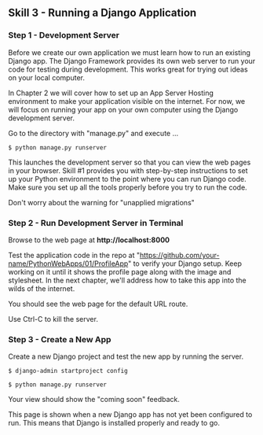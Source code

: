 ## Skill 3 - Running a Django Application


### Step 1 - Development Server

Before we create our own application we must learn how to run an
existing Django app. The Django Framework provides its own web server to
run your code for testing during development. This works great for
trying out ideas on your local computer.

In Chapter 2 we will cover how to set up an App Server Hosting
environment to make your application visible on the internet. For now,
we will focus on running your app on your own computer using the Django
development server.

Go to the directory with "manage.py" and execute ...

    $ python manage.py runserver

This launches the development server so that you can view the web pages
in your browser. Skill #1 provides you with step-by-step instructions to
set up your Python environment to the point where you can run Django
code. Make sure you set up all the tools properly before you try to run
the code.

Don't worry about the warning for "unapplied migrations"


### Step 2 - Run Development Server in Terminal
Browse to the web page at **http://localhost:8000**

Test the application code in the repo at
"https://github.com/your-name/PythonWebApps/01/ProfileApp" to verify
your Django setup. Keep working on it until it shows the profile page
along with the image and stylesheet.
In the next chapter, we'll address how to take this app into the wilds
of the internet.

You should see the web page for the default URL route.

Use Ctrl-C to kill the server.


### Step 3 - Create a New App

Create a new Django project and test the new app by running the server.

    $ django-admin startproject config 

    $ python manage.py runserver

Your view should show the "coming soon" feedback.

This page is shown when a new Django app has not yet been configured to
run. This means that Django is installed properly and ready to go.


